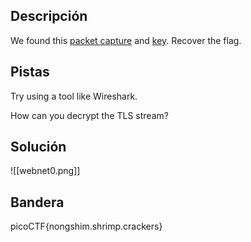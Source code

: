## Descripción
We found this [packet capture](https://jupiter.challenges.picoctf.org/static/0c84d3636dd088d9fe4efd5d0d869a06/capture.pcap) and [key](https://jupiter.challenges.picoctf.org/static/0c84d3636dd088d9fe4efd5d0d869a06/picopico.key). Recover the flag.
## Pistas 
Try using a tool like Wireshark.

How can you decrypt the TLS stream?
## Solución
![[webnet0.png]]
## Bandera
picoCTF{nongshim.shrimp.crackers}